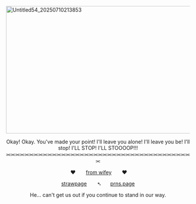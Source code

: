 <img width="999" height="350" alt="Untitled54_20250710213853" src="https://github.com/user-attachments/assets/644cd163-5719-4af8-a2d1-27277143b8ca" />
<p align="center">
Okay! Okay. You've made your point! I'll leave you alone! I'll leave you be! I'll stop! I'LL STOP! I'LL STOOOOP!!!
⫘⫘⫘⫘⫘⫘⫘⫘⫘⫘⫘⫘⫘⫘⫘⫘⫘⫘⫘⫘⫘⫘⫘⫘⫘⫘⫘⫘⫘⫘⫘⫘⫘⫘⫘⫘⫘⫘⫘⫘⫘

<p align="center">
⠀ ⠀  ‪‪❤︎‬⠀ ⠀  <a href=https://sillytea.straw.page/>from wifey</a>⠀ ⠀  ‪‪❤︎‬⠀ ⠀  
  <p align="center">
<a href=https://n1ght-dreamer.straw.page/>strawpage</a>⠀ ⠀  ➴⠀   ⠀<a href=https://en.pronouns.page/@littleoreo>prns.page</a>
</p>

<p align="center">
He... can't get us out if you continue to stand in our way.
